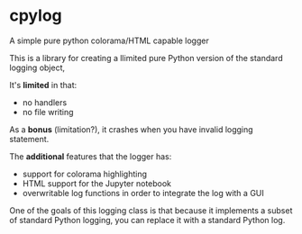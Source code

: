 # cpylog
A simple pure python colorama/HTML capable logger

This is a library for creating a llimited pure Python version of the standard logging object,

It's **limited** in that:
 - no handlers
 - no file writing

As a **bonus** (limitation?), it crashes when you have invalid logging statement.

The **additional** features that the logger has:
 - support for colorama highlighting
 - HTML support for the Jupyter notebook
 - overwritable log functions in order to integrate the log with a GUI

One of the goals of this logging class is that because it implements a subset of standard Python logging,
you can replace it with a standard Python log.
